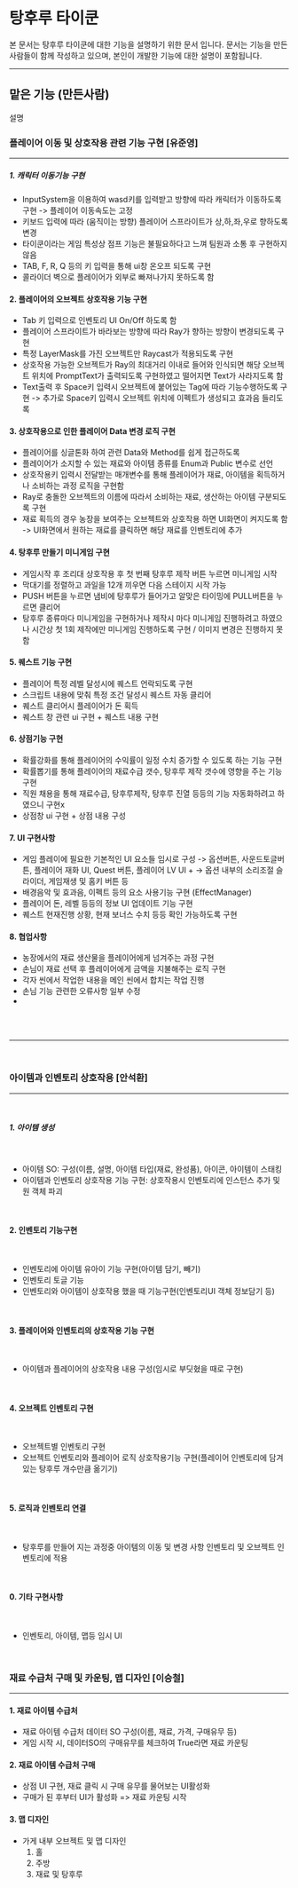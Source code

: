 탕후루 타이쿤
=============
본 문서는 탕후루 타이쿤에 대한 기능을 설명하기 위한 문서 입니다.
문서는 기능을 만든 사람들이 함께 작성하고 있으며, 본인이 개발한 기능에 대한 설명이 포함됩니다.

* * *
맡은 기능 (만든사람)
---
설명




### 플레이어 이동 및 상호작용 관련 기능 구현 [유준영]
---

##### 1. 캐릭터 이동기능 구현

- InputSystem을 이용하여 wasd키를 입력받고 방향에 따라 캐릭터가 이동하도록 구현
	-> 플레이어 이동속도는 고정
- 키보드 입력에 따라 (움직이는 방향) 플레이어 스프라이트가 상,하,좌,우로 향하도록 변경
- 타이쿤이라는 게임 특성상 점프 기능은 불필요하다고 느껴 팀원과 소통 후 구현하지 않음
- TAB, F, R, Q 등의 키 입력을 통해 ui창 온오프 되도록 구현
- 콜라이더 벽으로 플레이어가 외부로 빠져나가지 못하도록 함

#### 2. 플레이어의 오브젝트 상호작용 기능 구현

- Tab 키 입력으로 인벤토리 UI On/Off 하도록 함
- 플레이어 스프라이트가 바라보는 방향에 따라 Ray가 향하는 방향이 변경되도록 구현
- 특정 LayerMask를 가진 오브젝트만 Raycast가 적용되도록 구현
- 상호작용 가능한 오브젝트가 Ray의 최대거리 이내로 들어와 인식되면 해당 오브젝트 위치에 PromptText가 출력되도록 구현하였고 떨어지면 Text가 사라지도록 함
- Text출력 후 Space키 입력시 오브젝트에 붙어있는 Tag에 따라 기능수행하도록 구현
	-> 추가로 Space키 입력시 오브젝트 위치에 이펙트가 생성되고 효과음 들리도록 

#### 3. 상호작용으로 인한 플레이어 Data 변경 로직 구현 

- 플레이어를 싱글톤화 하여 관련 Data와 Method를 쉽게 접근하도록 
- 플레이어가 소지할 수 있는 재료와 아이템 종류를 Enum과 Public 변수로 선언
- 상호작용키 입력시 전달받는 매개변수를 통해 플레이어가 재료, 아이템을 획득하거나 소비하는 과정 로직을 구현함 
- Ray로 충돌한 오브젝트의 이름에 따라서 소비하는 재료, 생산하는 아이템 구분되도록 구현
- 재료 획득의 경우 농장을 보여주는 오브젝트와 상호작용 하면 UI화면이 켜지도록 함
	-> UI화면에서 원하는 재료를 클릭하면 해당 재료를 인벤토리에 추가 

#### 4. 탕후루 만들기 미니게임 구현

- 게임시작 후 조리대 상호작용 후 첫 번째 탕후루 제작 버튼 누르면 미니게임 시작
- 막대기를 정렬하고 과일을 12개 끼우면 다음 스테이지 시작 가능
- PUSH 버튼을 누르면 냄비에 탕후루가 들어가고 알맞은 타이밍에 PULL버튼을 누르면 클리어
- 탕후루 종류마다 미니게임을 구현하거나 제작시 마다 미니게임 진행하려고 하였으나 시간상 첫 1회 제작에만 미니게임 진행하도록 구현 / 이미지 변경은 진행하지 못함

#### 5. 퀘스트 기능 구현

- 플레이어 특정 레벨 달성시에 퀘스트 언락되도록 구현
- 스크립트 내용에 맞춰 특정 조건 달성시 퀘스트 자동 클리어
- 퀘스트 클리어시 플레이어가 돈 획득
- 퀘스트 창 관련 ui 구현 + 퀘스트 내용 구현

#### 6. 상점기능 구현

- 확률강화를 통해 플레이어의 수익률이 일정 수치 증가할 수 있도록 하는 기능 구현
- 확률뽑기를 통해 플레이어의 재료수급 갯수, 탕후루 제작 갯수에 영향을 주는 기능 구현
- 직원 채용을 통해 재료수급, 탕후루제작, 탕후루 진열 등등의 기능 자동화하려고 하였으니 구현x
- 상점창 ui 구현 + 상점 내용 구성

#### 7. UI 구현사항

- 게임 플레이에 필요한 기본적인 UI 요소들 임시로 구성
	-> 옵션버튼, 사운드토글버튼, 플레이어 재화 UI, Quest 버튼, 플레이어 LV UI + 
	-> 옵션 내부의 소리조절 슬라이더, 게임재생 및 홈키 버튼 등
-  배경음악 및 효과음, 이펙트 등의 요소 사용기능 구현 (EffectManager)
- 플레이어 돈, 레벨 등등의 정보 UI 업데이트 기능 구현
- 퀘스트 현재진행 상황, 현재 보너스 수치 등등 확인 가능하도록 구현

#### 8. 협업사항
- 농장에서의 재료 생산물을 플레이어에게 넘겨주는 과정 구현
- 손님이 재료 선택 후 플레이어에게 금액을 지불해주는 로직 구현
- 각자 씬에서 작업한 내용을 메인 씬에서 합치는 작업 진행
- 손님 기능 관련한 오류사항 일부 수정
-  
<br>
<br>

---
<br>

### 아이템과 인벤토리 상호작용 [안석환]
---
<br>

##### 1. 아이템 생성
<br>

- 아이템 SO: 구성(이름, 설명, 아이템 타입(재료, 완성품), 아이콘, 아이템이 스태킹
- 아이템과 인벤토리 상호작용 기능 구현: 상호작용시 인벤토리에 인스턴스 추가 및 원 객체 파괴
<br>

#### 2. 인벤토리 기능구현
<br>

- 인벤토리에 아이템 유아이 기능 구현(아이템 담기, 빼기)
- 인벤토리 토글 기능
- 인벤토리와 아이템이 상호작용 했을 때 기능구현(인벤토리UI 객체 정보담기 등)

<br>

#### 3. 플레이어와 인벤토리의 상호작용 기능 구현
<br>

- 아이템과 플레이어의 상호작용 내용 구성(임시로 부딧혔을 때로 구현)
<br>

#### 4. 오브젝트 인벤토리 구현
<br>

- 오브젝트별 인벤토리 구현
- 오브젝트 인벤토리와 플레이어 로직 상호작용기능 구현(플레이어 인벤토리에 담겨있는 탕후루 개수만큼 옮기기)
<br>

#### 5. 로직과 인벤토리 연결
<br>

- 탕후루를 만들어 지는 과정중 아이템의 이동 및 변경 사항 인벤토리 및 오브젝트 인벤토리에 적용
<br>

#### 0. 기타 구현사항
<br>

- 인벤토리, 아이템, 맵등 임시 UI

<br>

### 재료 수급처 구매 및 카운팅, 맵 디자인 [이승철]
---

#### 1. 재료 아이템 수급처
- 재료 아이템 수급처 데이터 SO 구성(이름, 재료, 가격, 구매유무 등)
- 게임 시작 시, 데이터SO의 구매유무를 체크하여 True라면 재료 카운팅

#### 2. 재료 아이템 수급처 구매
- 상점 UI 구현, 재료 클릭 시 구매 유무를 물어보는 UI활성화
- 구매가 된 후부터 UI가 활성화 => 재료 카운팅 시작

#### 3. 맵 디자인
- 가게 내부 오브젝트 및 맵 디자인
  1. 홀
  2. 주방
  3. 재료 및 탕후루
